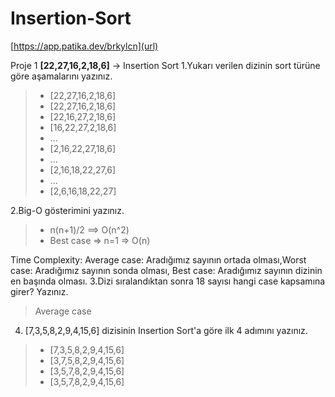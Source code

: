 # Insertion-Sort

[https://app.patika.dev/brkylcn](url)

Proje 1
**[22,27,16,2,18,6]** -> Insertion Sort
1.Yukarı verilen dizinin sort türüne göre aşamalarını yazınız.
> - [22,27,16,2,18,6]
> - [22,27,16,2,18,6]
> - [22,16,27,2,18,6]
> - [16,22,27,2,18,6]
> - ...
> - [2,16,22,27,18,6]
> - ...
> - [2,16,18,22,27,6]
> - ...
> - [2,6,16,18,22,27]

2.Big-O gösterimini yazınız.
> - n(n+1)/2  ==>  O(n^2)
> - Best case => n=1 => O(n)

Time Complexity: Average case: Aradığımız sayının ortada olması,Worst case: Aradığımız sayının sonda olması, Best case: Aradığımız sayının dizinin en başında olması.
3.Dizi sıralandıktan sonra 18 sayısı hangi case kapsamına girer? Yazınız.
> Average case

4. [7,3,5,8,2,9,4,15,6] dizisinin Insertion Sort'a göre ilk 4 adımını yazınız. 
> - [7,3,5,8,2,9,4,15,6]
> - [3,7,5,8,2,9,4,15,6]
> - [3,5,7,8,2,9,4,15,6]
> - [3,5,7,8,2,9,4,15,6]
